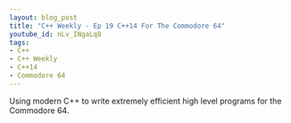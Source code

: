 ```yaml
---
layout: blog_post
title: "C++ Weekly - Ep 19 C++14 For The Commodore 64"
youtube_id: nLv_INgaLq8
tags:
- C++
- C++ Weekly
- C++14
- Commodore 64
---
```


Using modern C++ to write extremely efficient high level programs for the Commodore 64.




